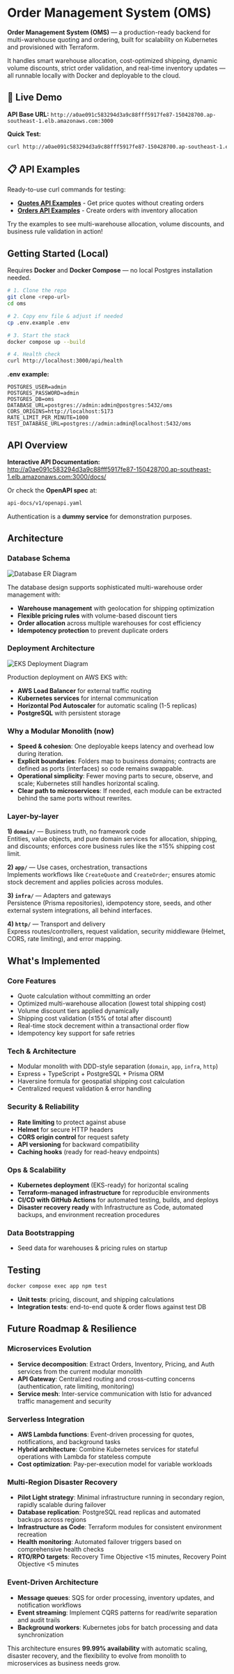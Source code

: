 # Order Management System (OMS)

**Order Management System (OMS)** — a production-ready backend for multi-warehouse quoting and ordering, built for scalability on Kubernetes and provisioned with Terraform.

It handles smart warehouse allocation, cost-optimized shipping, dynamic volume discounts, strict order validation, and real-time inventory updates — all runnable locally with Docker and deployable to the cloud.

## 🚀 Live Demo

**API Base URL:** `http://a0ae091c583294d3a9c88fff5917fe87-150428700.ap-southeast-1.elb.amazonaws.com:3000`

**Quick Test:**

```bash
curl http://a0ae091c583294d3a9c88fff5917fe87-150428700.ap-southeast-1.elb.amazonaws.com:3000/api/health
```

## 📋 API Examples

Ready-to-use curl commands for testing:

- **[Quotes API Examples](./examples/api-quotes.md)** - Get price quotes without creating orders
- **[Orders API Examples](./examples/api-orders.md)** - Create orders with inventory allocation

Try the examples to see multi-warehouse allocation, volume discounts, and business rule validation in action!

## Getting Started (Local)

Requires **Docker** and **Docker Compose** — no local Postgres installation needed.

```bash
# 1. Clone the repo
git clone <repo-url>
cd oms

# 2. Copy env file & adjust if needed
cp .env.example .env

# 3. Start the stack
docker compose up --build

# 4. Health check
curl http://localhost:3000/api/health
```

**.env example:**

```env
POSTGRES_USER=admin
POSTGRES_PASSWORD=admin
POSTGRES_DB=oms
DATABASE_URL=postgres://admin:admin@postgres:5432/oms
CORS_ORIGINS=http://localhost:5173
RATE_LIMIT_PER_MINUTE=1000
TEST_DATABASE_URL=postgres://admin:admin@localhost:5432/oms
```

## API Overview

**Interactive API Documentation:** http://a0ae091c583294d3a9c88fff5917fe87-150428700.ap-southeast-1.elb.amazonaws.com:3000/docs/

Or check the **OpenAPI spec** at:

```bash
api-docs/v1/openapi.yaml
```

Authentication is a **dummy service** for demonstration purposes.

## Architecture

### Database Schema

![Database ER Diagram](./api-docs/images/database-schema.png)

The database design supports sophisticated multi-warehouse order management with:

- **Warehouse management** with geolocation for shipping optimization
- **Flexible pricing rules** with volume-based discount tiers
- **Order allocation** across multiple warehouses for cost efficiency
- **Idempotency protection** to prevent duplicate orders

### Deployment Architecture

![EKS Deployment Diagram](./api-docs/images/deployment-architecture.png)

Production deployment on AWS EKS with:

- **AWS Load Balancer** for external traffic routing
- **Kubernetes services** for internal communication
- **Horizontal Pod Autoscaler** for automatic scaling (1-5 replicas)
- **PostgreSQL** with persistent storage

### Why a Modular Monolith (now)

- **Speed & cohesion**: One deployable keeps latency and overhead low during iteration.
- **Explicit boundaries**: Folders map to business domains; contracts are defined as ports (interfaces) so code remains swappable.
- **Operational simplicity**: Fewer moving parts to secure, observe, and scale; Kubernetes still handles horizontal scaling.
- **Clear path to microservices**: If needed, each module can be extracted behind the same ports without rewrites.

### Layer-by-layer

**1) `domain/`** — Business truth, no framework code  
Entities, value objects, and pure domain services for allocation, shipping, and discounts; enforces core business rules like the ≤15% shipping cost limit.

**2) `app/`** — Use cases, orchestration, transactions  
Implements workflows like `CreateQuote` and `CreateOrder`; ensures atomic stock decrement and applies policies across modules.

**3) `infra/`** — Adapters and gateways  
Persistence (Prisma repositories), idempotency store, seeds, and other external system integrations, all behind interfaces.

**4) `http/`** — Transport and delivery  
Express routes/controllers, request validation, security middleware (Helmet, CORS, rate limiting), and error mapping.

## What's Implemented

### Core Features

- Quote calculation without committing an order
- Optimized multi-warehouse allocation (lowest total shipping cost)
- Volume discount tiers applied dynamically
- Shipping cost validation (≤15% of total after discount)
- Real-time stock decrement within a transactional order flow
- Idempotency key support for safe retries

### Tech & Architecture

- Modular monolith with DDD-style separation (`domain`, `app`, `infra`, `http`)
- Express + TypeScript + PostgreSQL + Prisma ORM
- Haversine formula for geospatial shipping cost calculation
- Centralized request validation & error handling

### Security & Reliability

- **Rate limiting** to protect against abuse
- **Helmet** for secure HTTP headers
- **CORS origin control** for request safety
- **API versioning** for backward compatibility
- **Caching hooks** (ready for read-heavy endpoints)

### Ops & Scalability

- **Kubernetes deployment** (EKS-ready) for horizontal scaling
- **Terraform-managed infrastructure** for reproducible environments
- **CI/CD with GitHub Actions** for automated testing, builds, and deploys
- **Disaster recovery ready** with Infrastructure as Code, automated backups, and environment recreation procedures

### Data Bootstrapping

- Seed data for warehouses & pricing rules on startup

## Testing

```bash
docker compose exec app npm test
```

- **Unit tests**: pricing, discount, and shipping calculations
- **Integration tests**: end-to-end quote & order flows against test DB

## Future Roadmap & Resilience

### Microservices Evolution

- **Service decomposition**: Extract Orders, Inventory, Pricing, and Auth services from the current modular monolith
- **API Gateway**: Centralized routing and cross-cutting concerns (authentication, rate limiting, monitoring)
- **Service mesh**: Inter-service communication with Istio for advanced traffic management and security

### Serverless Integration

- **AWS Lambda functions**: Event-driven processing for quotes, notifications, and background tasks
- **Hybrid architecture**: Combine Kubernetes services for stateful operations with Lambda for stateless compute
- **Cost optimization**: Pay-per-execution model for variable workloads

### Multi-Region Disaster Recovery

- **Pilot Light strategy**: Minimal infrastructure running in secondary region, rapidly scalable during failover
- **Database replication**: PostgreSQL read replicas and automated backups across regions
- **Infrastructure as Code**: Terraform modules for consistent environment recreation
- **Health monitoring**: Automated failover triggers based on comprehensive health checks
- **RTO/RPO targets**: Recovery Time Objective <15 minutes, Recovery Point Objective <5 minutes

### Event-Driven Architecture

- **Message queues**: SQS for order processing, inventory updates, and notification workflows
- **Event streaming**: Implement CQRS patterns for read/write separation and audit trails
- **Background workers**: Kubernetes jobs for batch processing and data synchronization

This architecture ensures **99.99% availability** with automatic scaling, disaster recovery, and the flexibility to evolve from monolith to microservices as business needs grow.
